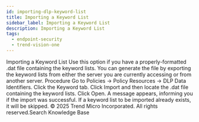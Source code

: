 ```yaml
---
id: importing-dlp-keyword-list
title: Importing a Keyword List
sidebar_label: Importing a Keyword List
description: Importing a Keyword List
tags:
  - endpoint-security
  - trend-vision-one
---
```


 Importing a Keyword List Use this option if you have a properly-formatted .dat file containing the keyword lists. You can generate the file by exporting the keyword lists from either the server you are currently accessing or from another server. Procedure Go to Policies → Policy Resources → DLP Data Identifiers. Click the Keyword tab. Click Import and then locate the .dat file containing the keyword lists. Click Open. A message appears, informing you if the import was successful. If a keyword list to be imported already exists, it will be skipped. © 2025 Trend Micro Incorporated. All rights reserved.Search Knowledge Base